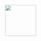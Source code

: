 <a href="URL_REDIRECT" target="blank"><img align="center" src="URL_TO_YOUR_IMAGE" height="100" /></a>